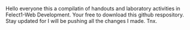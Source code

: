 Hello everyone this a compilatin of handouts and laboratory activities in Felect1-Web Development. Your free to download this github respository. Stay updated for I will be pushing all the changes I made. Tnx.